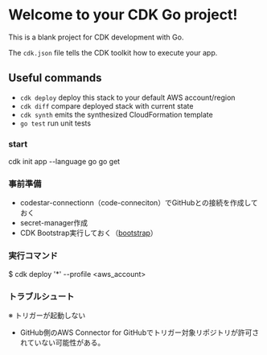 # Welcome to your CDK Go project!

This is a blank project for CDK development with Go.

The `cdk.json` file tells the CDK toolkit how to execute your app.

## Useful commands

 * `cdk deploy`      deploy this stack to your default AWS account/region
 * `cdk diff`        compare deployed stack with current state
 * `cdk synth`       emits the synthesized CloudFormation template
 * `go test`         run unit tests

### start

cdk init app --language go
go get

### 事前準備

- codestar-connectionn（code-conneciton）でGitHubとの接続を作成しておく
- secret-manager作成
- CDK Bootstrap実行しておく（[bootstrap](https://docs.aws.amazon.com/ja_jp/cdk/v2/guide/bootstrapping.html)）

### 実行コマンド

$ cdk deploy '*' --profile <aws_account>

### トラブルシュート

※ トリガーが起動しない
- GitHub側のAWS Connector for GitHubでトリガー対象リポジトリが許可されていない可能性がある。

